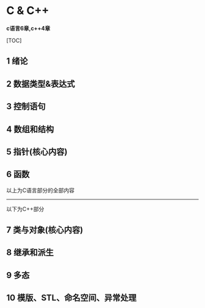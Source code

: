 # C & C++

**c语言6章,c++4章**

[TOC]



## 1 绪论





## 2 数据类型&表达式





## 3 控制语句





## 4 数组和结构





## 5 指针(核心内容)





## 6 函数







以上为C语言部分的全部内容

---

以下为C++部分







## 7 类与对象(核心内容)





## 8 继承和派生





## 9 多态





## 10 模版、STL、命名空间、异常处理
